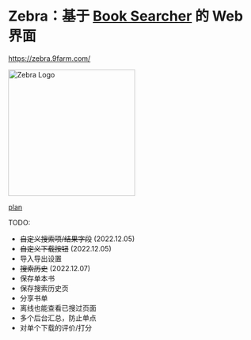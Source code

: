 Zebra：基于 [Book Searcher](https://github.com/book-searcher-org/book-searcher) 的 Web 界面
======

<https://zebra.9farm.com/>

<a href="https://zebra.9farm.com/"><img src="https://raw.githubusercontent.com/zhengkai/zebra/master/misc/logo/readme.webp" width="256" height="256" alt="Zebra Logo" /></a>

[plan](https://github.com/zhengkai/zebra/blob/master/PLAN.md)

TODO:

* ~~自定义搜索项/结果字段~~ (2022.12.05)
* ~~自定义下载按钮~~ (2022.12.05)
* 导入导出设置
* ~~搜索历史~~ (2022.12.07)
* 保存单本书
* 保存搜索历史页
* 分享书单
* 离线也能查看已搜过页面
* 多个后台汇总，防止单点
* 对单个下载的评价/打分
